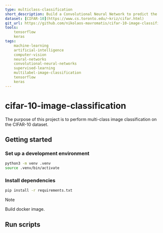 ```yaml
---
type: multiclass-classification
short_description: Build a Convolutional Neural Network to predict the class of an image.
dataset: [CIFAR-10](https://www.cs.toronto.edu/~kriz/cifar.html)
git_url: https://github.com/nikolaos-mavromatis/cifar-10-image-classification
tools: 
    tensorflow
    keras
tags:
    machine-learning
    artificial-intelligence
    computer-vision
    neural-networks
    convolutional-neural-networks
    supervised-learning
    multilabel-image-classification
    tensorflow
    keras
---
```


# cifar-10-image-classification

The purpose of this project is to perform multi-class image classification on the CIFAR-10 dataset. 

## Getting started
### Set up a development environment
```bash
python3 -m venv .venv
source .venv/bin/activate
```
### Install dependencies
```bash
pip install -r requirements.txt
```

> [!NOTE]
> 
> Build docker image.

## Run scripts
<!-- Provide instructions for training the model. -->

